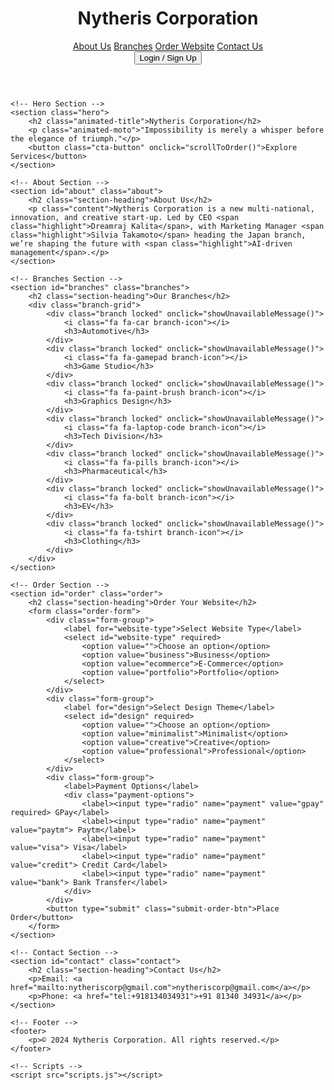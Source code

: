 <!DOCTYPE html>
<html lang="en">
<head>
    <meta charset="UTF-8">
    <meta name="viewport" content="width=device-width, initial-scale=1.0">
    <title>Nytheris Corporation</title>
    <link rel="stylesheet" href="styles.css">
    <link rel="stylesheet" href="https://cdnjs.cloudflare.com/ajax/libs/font-awesome/6.0.0/css/all.min.css">
</head>
<body>
    <!-- Navbar -->
    <header class="navbar">
        <h1 class="logo">Nytheris Corporation</h1>
        <nav class="nav-links">
            <a href="#about" class="animated-link">About Us</a>
            <a href="#branches" class="animated-link">Branches</a>
            <a href="#order" class="animated-link">Order Website</a>
            <a href="#contact" class="animated-link">Contact Us</a>
        </nav>
        <button class="login-btn" onclick="openModal()">Login / Sign Up</button>
    </header>

    <!-- Hero Section -->
    <section class="hero">
        <h2 class="animated-title">Nytheris Corporation</h2>
        <p class="animated-moto">"Impossibility is merely a whisper before the elegance of triumph."</p>
        <button class="cta-button" onclick="scrollToOrder()">Explore Services</button>
    </section>

    <!-- About Section -->
    <section id="about" class="about">
        <h2 class="section-heading">About Us</h2>
        <p class="content">Nytheris Corporation is a new multi-national, innovation, and creative start-up. Led by CEO <span class="highlight">Dreamraj Kalita</span>, with Marketing Manager <span class="highlight">Silvia Takamoto</span> heading the Japan branch, we’re shaping the future with <span class="highlight">AI-driven management</span>.</p>
    </section>

    <!-- Branches Section -->
    <section id="branches" class="branches">
        <h2 class="section-heading">Our Branches</h2>
        <div class="branch-grid">
            <div class="branch locked" onclick="showUnavailableMessage()">
                <i class="fa fa-car branch-icon"></i>
                <h3>Automotive</h3>
            </div>
            <div class="branch locked" onclick="showUnavailableMessage()">
                <i class="fa fa-gamepad branch-icon"></i>
                <h3>Game Studio</h3>
            </div>
            <div class="branch locked" onclick="showUnavailableMessage()">
                <i class="fa fa-paint-brush branch-icon"></i>
                <h3>Graphics Design</h3>
            </div>
            <div class="branch locked" onclick="showUnavailableMessage()">
                <i class="fa fa-laptop-code branch-icon"></i>
                <h3>Tech Division</h3>
            </div>
            <div class="branch locked" onclick="showUnavailableMessage()">
                <i class="fa fa-pills branch-icon"></i>
                <h3>Pharmaceutical</h3>
            </div>
            <div class="branch locked" onclick="showUnavailableMessage()">
                <i class="fa fa-bolt branch-icon"></i>
                <h3>EV</h3>
            </div>
            <div class="branch locked" onclick="showUnavailableMessage()">
                <i class="fa fa-tshirt branch-icon"></i>
                <h3>Clothing</h3>
            </div>
        </div>
    </section>

    <!-- Order Section -->
    <section id="order" class="order">
        <h2 class="section-heading">Order Your Website</h2>
        <form class="order-form">
            <div class="form-group">
                <label for="website-type">Select Website Type</label>
                <select id="website-type" required>
                    <option value="">Choose an option</option>
                    <option value="business">Business</option>
                    <option value="ecommerce">E-Commerce</option>
                    <option value="portfolio">Portfolio</option>
                </select>
            </div>
            <div class="form-group">
                <label for="design">Select Design Theme</label>
                <select id="design" required>
                    <option value="">Choose an option</option>
                    <option value="minimalist">Minimalist</option>
                    <option value="creative">Creative</option>
                    <option value="professional">Professional</option>
                </select>
            </div>
            <div class="form-group">
                <label>Payment Options</label>
                <div class="payment-options">
                    <label><input type="radio" name="payment" value="gpay" required> GPay</label>
                    <label><input type="radio" name="payment" value="paytm"> Paytm</label>
                    <label><input type="radio" name="payment" value="visa"> Visa</label>
                    <label><input type="radio" name="payment" value="credit"> Credit Card</label>
                    <label><input type="radio" name="payment" value="bank"> Bank Transfer</label>
                </div>
            </div>
            <button type="submit" class="submit-order-btn">Place Order</button>
        </form>
    </section>

    <!-- Contact Section -->
    <section id="contact" class="contact">
        <h2 class="section-heading">Contact Us</h2>
        <p>Email: <a href="mailto:nytheriscorp@gmail.com">nytheriscorp@gmail.com</a></p>
        <p>Phone: <a href="tel:+918134034931">+91 81340 34931</a></p>
    </section>

    <!-- Footer -->
    <footer>
        <p>© 2024 Nytheris Corporation. All rights reserved.</p>
    </footer>

    <!-- Scripts -->
    <script src="scripts.js"></script>
</body>
</html>
